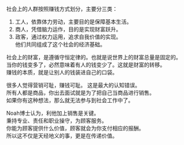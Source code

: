 社会上的人群按照赚钱方式划分，主要分三类：  
1. 工人，依靠体力劳动，主要目的是保障基本生活。 
2. 商人，凭借脑力运作，目的是实现财富跃升。  
3. 政客，通过权力运用，追求自我价值的实现。  
他们共同组成了这个社会的经济基础。

社会上的财富，是遵循守恒定律的。也就是说世界上的财富总量是固定的。  
当你的钱变多了，必然意味着有人的钱变少了。这就是财富的转移。  
赚钱的本质，就是让别人的钱装进自己的口袋。

很多人觉得营销可耻，赚钱可耻。 
这是最大的认知错误。  
所有人都是商品，你出去面试就是为了把自己当商品进行销售。  
如果你有这种想法，那么就无法参与到社会工作中了。

Noah博士认为，利他加上销售是关键。  
秉持专业、责任和职业操守，为顾客服务。  
你能为顾客提供什么价值，顾客就会为你支付相应的报酬。  
所以这不仅是天经地义的事，更是在传递价值。

